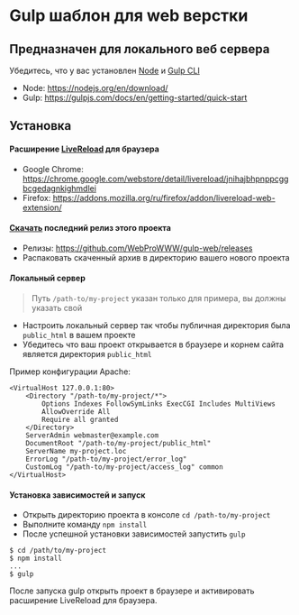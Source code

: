 
# Gulp шаблон для web верстки
## Предназначен для локального веб сервера

Убедитесь, что у вас установлен
<a href="https://nodejs.org/en/download/" target="_blank">Node</a>
и
<a href="https://gulpjs.com/docs/en/getting-started/quick-start" target="_blank">Gulp CLI</a>

- Node: https://nodejs.org/en/download/
- Gulp: https://gulpjs.com/docs/en/getting-started/quick-start

## Установка

#### Расширение <a href="http://livereload.com" target="_blank">LiveReload</a> для браузера

- Google Chrome: https://chrome.google.com/webstore/detail/livereload/jnihajbhpnppcggbcgedagnkighmdlei
- Firefox: https://addons.mozilla.org/ru/firefox/addon/livereload-web-extension/

#### <a href="https://github.com/WebProWWW/gulp-web/releases" target="_blank">Скачать</a> последний релиз этого проекта

- Релизы: https://github.com/WebProWWW/gulp-web/releases
- Распаковать скаченный архив в директорию вашего нового проекта

#### Локальный сервер
> Путь `/path-to/my-project` указан только для примера, вы должны указать свой
- Настроить локальный сервер так чтобы публичная директория была `public_html` в вашем проекте
- Убедитесь что ваш проект открывается в браузере и корнем сайта является директория `public_html`

Пример конфигурации Apache:
```ApacheConf
<VirtualHost 127.0.0.1:80>
    <Directory "/path-to/my-project/*">
        Options Indexes FollowSymLinks ExecCGI Includes MultiViews
        AllowOverride All
        Require all granted
    </Directory>
    ServerAdmin webmaster@example.com
    DocumentRoot "/path-to/my-project/public_html"
    ServerName my-project.loc
    ErrorLog "/path-to/my-project/error_log"
    CustomLog "/path-to/my-project/access_log" common
</VirtualHost>
```

#### Установка зависимостей и запуск

- Открыть директорию проекта в консоле `cd /path-to/my-project`
- Выполните команду `npm install`
- После успешной установки зависимостей запустить `gulp`

```Shell
$ cd /path/to/my-project
$ npm install
...
$ gulp
```

После запуска gulp открыть проект в браузере и активировать расширение LiveReload для браузера.

